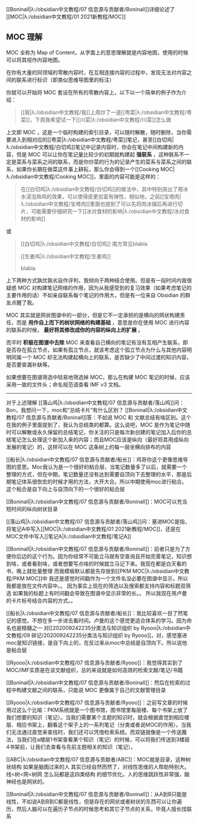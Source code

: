 [[Boninall|λ:/obsidian中文教程/07 信息源与贡献者/Boninall]]详细论述了[[MOC|λ:/obsidian中文教程/01 2021新教程/MOC]]

## MOC 理解

MOC 全称为 Map of Content，从字面上的意思理解就是内容地图，使用的时候可以将其视作内容地图。

在你有大量的同领域的零散内容时，在互相连接内容的过程中，发现无法对内容之间的联系进行标识（即类似思维导图里的标注）

你就可以开始将 MOC 套设在所有的零散内容上，以下以一个简单的例子作为介绍：

> [[我|λ:/obsidian中文教程/我]]上周炒了一道[[粤菜|λ:/obsidian中文教程/粤菜]]，下周我希望试一下[[川菜|λ:/obsidian中文教程/川菜]]怎么做

上文即 MOC ，这是一个临时构建的索引目录，可以随时解散，随时删除，当你需要进入到相对应的[[粤菜|λ:/obsidian中文教程/粤菜]]笔记，甚至[[白切鸡|λ:/obsidian中文教程/白切鸡]]笔记中记录内容时，你会在笔记中间构建新的内容，但是 MOC 可以让你在笔记量比较少的初期就构建起 **强联系** ，这种联系不一定是菜系与菜系之间的联系，而是你炒菜的行为的记录产生的菜系与菜系之间的联系，如果你长期在做菜这件事上耕耘，那么你会得到一个[[Cooking MOC|λ:/obsidian中文教程/Cooking MOC]]，里面的内容可能是这样的：

> 在[[白切鸡|λ:/obsidian中文教程/白切鸡]]的做法中，其中特别突出了用冰水浸泡熟鸡的效果，可以使得皮更加富有弹性，相似地，之前[[宝塔肉|λ:/obsidian中文教程/宝塔肉]]里面也提到了可以先将肉冰镇后再进行切片，可能需要仔细研究一下[[冰对食材的影响|λ:/obsidian中文教程/冰对食材的影响]]

或

> [[白切鸡|λ:/obsidian中文教程/白切鸡]]
> 南方常见blabla
>
> [[生姜鸡|λ:/obsidian中文教程/生姜鸡]]
>
> blabla

上下两种方式孰优孰劣自作评判，我倾向于两种结合使用。但是有一段时间内我很疑惑 MOC 对构建笔记网络的作用，因为从我感受到的复习效果（如果考虑笔记的主要作用的话）不如亲自联系每个笔记的作用大，但是有一位来自 Obsidian 的群友点醒了我。

MOC 其实就是网状图谱中的一部分，但是它不一定承担的是横向的网状构建责任，而是 **用作自上而下的树状网络的构建基础** ，意思是你在使用 MOC 进行内容的联系的时候， **最好将其修改成你的内容的纵向上的扩展** 。

而平时 **积极在图谱中去除** MOC 来查看自己横向的笔记有没有互相产生联系，即是否存在孤立节点，如果有孤立节点，就该考虑这个孤立节点为什么与其他内容明明同属一个 MOC 却无法构建起横向上的联系，是否缺少了中间过渡的知识内容，是否要查漏补缺等。

如果想要在图谱筛选中轻易地筛选掉 MOC，那么在构建 MOC 笔记的时候，应该采用一致的文件头；命名规范请查看 IMF v3 文档。

---
对于上述理解
[[落山鸡|λ:/obsidian中文教程/07 信息源与贡献者/落山鸡]]问：Bon，我想问一下，moc和“总结卡片”有什么区别？
[[Boninall|λ:/obsidian中文教程/07 信息源与贡献者/Boninall]]答：不如说 MOC 和 文献总结有啥区别。这个在我的例子里面提到了，我认为总结类的都算。这么说吧，MOC 是作为笔记中随时可以解散或永久保留的总结笔记，你关注的只是每次新创建的笔记加入后你的总结笔记怎么处理这个新加入来的内容；而且MOC应该是纵向（最好将其用成纵向发展的笔记）的，这样可以在 MOC 这条树上的每一层坐横向排布的内容

[[船长|λ:/obsidian中文教程/07 信息源与贡献者/船长]]：鸡哥你这个更像思维导图的意思。Moc我认为是一个很好的粘合层，当笔记数量多了以后，就需要一个整理的方式，但在中期，笔记数量还没有达到需要自顶向下去整理的水平，那是后期笔记体系很恢宏的时候才用的方法，大开大合。所以中期使用moc进行粘合。这个粘合是自下向上与自顶向下的一个很好的粘合层

[[Boninall|λ:/obsidian中文教程/07 信息源与贡献者/Boninall]]：MOC可以充当短时间的纵向树状目录


[[落山鸡|λ:/obsidian中文教程/07 信息源与贡献者/落山鸡]]问：塞进MOC是指，将笔记A中写入[[MOC|λ:/obsidian中文教程/01 2021新教程/MOC]]，还是在MOC文件中写入[[笔记A|λ:/obsidian中文教程/笔记A]]

[[Boninall|λ:/obsidian中文教程/07 信息源与贡献者/Boninall]]：前者只是为了方便你后边的这个行为。因为你经常不可能立马就有空查询且开始完善笔记，知识想到啥，或者看到啥，或者想要写点啥的时候就立马记下来。我现在都是白天看的书，晚上就批量整理
而我模板默认都是先存放到[[PKM MOC|λ:/obsidian中文教程/PKM MOC]]中
我还是感觉时间戳作为一个文件名没必要在图谱中显示，所以我都是放在文件内容中。。
因为事实上现在的筛选以及搜索都支持内容和标题双筛选
如果我的标题上有时间戳会导致在图谱中显示非常的长。。
所以我现在用卢曼的卡片标号结合内容的方式。。

[[船长|λ:/obsidian中文教程/07 信息源与贡献者/船长]]：我比较喜欢一目了然笔记的感觉。不想在多一步进去看时间。卢曼的这个感觉更适合体系的学习。因为命名也是精髓之一
对[[202009242235分类法与知识组织 by Ryooo|λ:/obsidian中文教程/09 碎记/202009242235分类法与知识组织 by Ryooo]]，对，感觉塞进moc是知识链接，是自下向上的，在反过来从moc中总结是自顶向下。所以说他是粘合层

[[Ryooo|λ:/obsidian中文教程/07 信息源与贡献者/Ryooo]]：我觉得其实到了MOC/IMF实质是在谈文献组织，总的来说就是如何高效的检索文献/笔记/书籍

[[Boninall|λ:/obsidian中文教程/07 信息源与贡献者/Boninall]]：然后在检索的过程中构建文献之间的联系，只能说 MOC 更像属于自己的文献管理目录

[[Ryooo|λ:/obsidian中文教程/07 信息源与贡献者/Ryooo]]：之前写文章的时候用过这么个比喻：PKM系统就是一个图书馆，图书馆里每层楼、每个书架上放了我们想要的知识（笔记）。当我们需要某个主题的知识时，就会根据直觉到相应楼层、相应书架上，翻看这个架子上的一系列笔记（分类或者说MOC的作用）。当我们无法通过直觉来查找时，我们还可以凭借检索系统。而双链就像是一个传送魔法，当我们在a楼层1书架查看某个知识（笔记）的时候，可以将我们传送到3楼层4书架前，让我们去查看与先前主题相关的知识（笔记）。

[[ABC|λ:/obsidian中文教程/07 信息源与贡献者/ABC]]：MOC就是目录，这种树状结构 如果是脑图过来的人 其实已经自然而然了，对线性思维的人帮助特别大。线<树<网<树网  怎么玩都是这四类结构 的细节优化。人的思维跳跃性非常强，脑神经也是网状的。

[[Boninall|λ:/obsidian中文教程/07 信息源与贡献者/Boninall]]：从A到B只能是线性，不如说A到B到C都是线性，但是存在的网状或者树状的东西可以让你遍历，然后人脑可以在遍历子节点的时候思考和其它子节点的关系，毕竟人擅长找联系